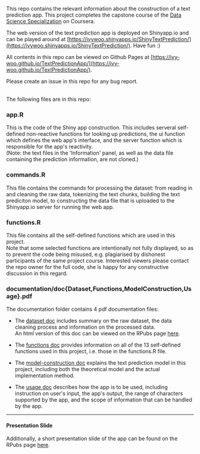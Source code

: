 This repo contains the relevant information about the construction of a text prediction app.
This project completes the capstone course of the [Data Science Specialization](https://www.coursera.org/specializations/jhu-data-science) on Coursera.

The web version of the text prediction app is deployed on Shinyapp.io and can be played around at
[https://ivywoo.shinyapps.io/ShinyTextPrediction/](https://ivywoo.shinyapps.io/ShinyTextPrediction/). Have fun :)

All contents in this repo can be viewed on Github Pages at [https://ivy-woo.github.io/TextPredictionApp/](https://ivy-woo.github.io/TextPredictionApp/).

Please create an issue in this repo for any bug report.

<br/>
The following files are in this repo:

### app.R

This is the code of the Shiny app construction. This includes serveral self-defined non-reactive functions for looking up predictions, the ui function which defines the web app's interface, and the server function which is responsible for the app's reactivity.  
(Note: the text files in the 'Information' panel, as well as the data file containing the prediction information, are not cloned.)

### commands.R

This file contains the commands for processing the dataset: from reading in and cleaning the raw data, tokenizing the text chunks, building the text prediciton model, to constructing the data file that is uploaded to the Shinyapp.io server for running the web app. 

### functions.R

This file contains all the self-defined functions which are used in this project.  
Note that some selected functions are intentionally not fully displayed, so as to prevent the code being misused, e.g. plagiarised by dishonest participants of the same project course. Interested viewers please contact the repo owner for the full code, she is happy for any constructive discussion in this regard.

### documentation/doc{Dataset,Functions,ModelConstruction,Usage}.pdf

The documentation folder contains 4 pdf documentation files:

- The [dataset doc](https://ivy-woo.github.io/TextPredictionApp/documentation/docDataset.pdf) includes summary on the raw dataset, the data cleaning process and information on the processed data.  
  An html version of this doc can be viewed on the RPubs page [here](https://rpubs.com/ivywoo/726265).

- The [functions doc](https://ivy-woo.github.io/TextPredictionApp/documentation/docFunctions.pdf) provides information on all of the 13 self-defined functions used in this project, i.e. those in the functions.R file.

- The [model-construction doc](https://ivy-woo.github.io/TextPredictionApp/documentation/docModelConstruction.pdf) explains the text prediction model in this project, including both the theoretical model and the actual implementation method.

- The [usage doc](https://ivy-woo.github.io/TextPredictionApp/documentation/docUsage.pdf) describes how the app is to be used, including instruction on user's input, the app's output, the range of characters supported by the app, and the scope of information that can be handled by the app.  

---------------------------------
#### Presentation Slide

Additionally, a short presentation slide of the app can be found on the RPubs page [here](https://rpubs.com/ivywoo/726663).
